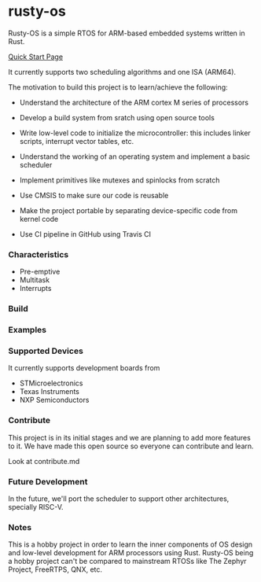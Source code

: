# rusty-os

Rusty-OS is a simple RTOS for ARM-based embedded systems written in Rust.

[Quick Start Page](./quick_start_guide.md)

It currently supports two scheduling algorithms and one ISA (ARM64).

The motivation to build this project is to learn/achieve the following:

- Understand the architecture of the ARM cortex M series of processors

- Develop a build system from sratch using open source tools

- Write low-level code to initialize the microcontroller: this includes linker scripts,
interrupt vector tables, etc.

- Understand the working of an operating system and implement a basic scheduler

- Implement primitives like mutexes and spinlocks from scratch

- Use CMSIS to make sure our code is reusable

- Make the project portable by separating device-specific code from kernel code

- Use CI pipeline in GitHub using Travis CI

### Characteristics

- Pre-emptive
- Multitask
- Interrupts

### Build

### Examples

### Supported Devices

It currently supports development boards from

- STMicroelectronics
- Texas Instruments
- NXP Semiconductors

### Contribute

This project is in its initial stages and we are planning to add more features to it.
We have made this open source so everyone can contribute and learn.

Look at contribute.md

### Future Development

In the future, we'll port the scheduler to support other architectures,
specially RISC-V.

### Notes

This is a hobby project in order to learn the inner components of OS design and
low-level development for ARM processors using Rust. Rusty-OS being a hobby project
can't be compared to mainstream RTOSs like The Zephyr Project, FreeRTPS, QNX, etc.
